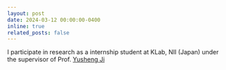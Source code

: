 ```yaml
---
layout: post
date: 2024-03-12 00:00:00-0400
inline: true
related_posts: false
---
```


I participate in research as a internship student at KLab, NII (Japan) under the supervisor of Prof. [Yusheng Ji](https://klab.nii.ac.jp/)
